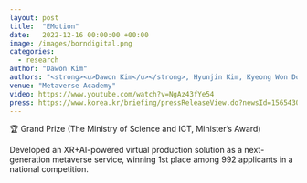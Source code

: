 ```yaml
---
layout: post
title:  "EMotion"
date:   2022-12-16 00:00:00 +00:00
image: /images/borndigital.png
categories:
  - research
author: "Dawon Kim"
authors: "<strong><u>Dawon Kim</u></strong>, Hyunjin Kim, Kyeong Won Do, Hyun Soo Kim, Soo Young Song, Si Woo Kwon"
venue: "Metaverse Academy"
video: https://www.youtube.com/watch?v=NgAz43fYe54
press: https://www.korea.kr/briefing/pressReleaseView.do?newsId=156543094&call_from=rsslink
---
```

<p>🏆 Grand Prize (The Ministry of Science and ICT, Minister’s Award) </p>
<p>Developed an XR+AI-powered virtual production solution as a next-generation metaverse service, winning 1st place among 992 applicants in a national competition.</p>
